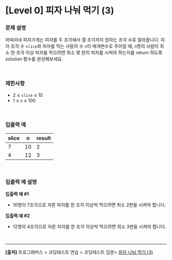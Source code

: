 # [Level 0] 피자 나눠 먹기 (3)

### 문제 설명
머쓱이네 피자가게는 피자를 두 조각에서 열 조각까지 원하는 조각 수로 잘라줍니다. 피자 조각 수 `slice`와 피자를 먹는 사람의 수 `n`이 매개변수로 주어질 때, `n`명의 사람이 최소 한 조각 이상 피자를 먹으려면 최소 몇 판의 피자를 시켜야 하는지를 return 하도록 solution 함수를 완성해보세요.

<br>

### 제한사항
* 2 ≤ `slice` ≤ 10
* 1 ≤ `n` ≤ 100

<br>

### 입출력 예
|slice|n|result|
|---|---|---|
|7|10|2|
|4|12|3|

<br>

### 입출력 예 설명
**입출력 예 #1**
* 10명이 7조각으로 자른 피자를 한 조각 이상씩 먹으려면 최소 2판을 시켜야 합니다.

**입출력 예 #2**
* 12명이 4조각으로 자른 피자를 한 조각 이상씩 먹으려면 최소 3판을 시켜야 합니다.

<br>

---
**[출처]** 프로그래머스 > 코딩테스트 연습 > 코딩테스트 입문> [피자 나눠 먹기 (3)](https://school.programmers.co.kr/learn/courses/30/lessons/120816)